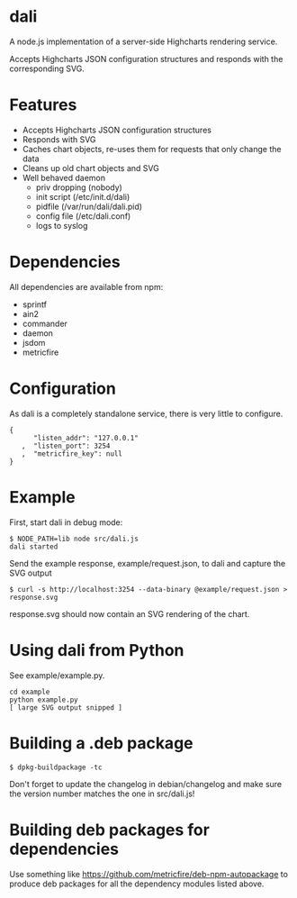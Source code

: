 # dali

A node.js implementation of a server-side Highcharts rendering service.

Accepts Highcharts JSON configuration structures and responds with the corresponding SVG.

# Features

* Accepts Highcharts JSON configuration structures
* Responds with SVG
* Caches chart objects, re-uses them for requests that only change the data
* Cleans up old chart objects and SVG
* Well behaved daemon
  * priv dropping (nobody)
  * init script (/etc/init.d/dali)
  * pidfile (/var/run/dali/dali.pid)
  * config file (/etc/dali.conf)
  * logs to syslog

# Dependencies

All dependencies are available from npm:

* sprintf
* ain2 
* commander
* daemon
* jsdom
* metricfire

# Configuration

As dali is a completely standalone service, there is very little to configure.

    {
          "listen_addr": "127.0.0.1"
       ,  "listen_port": 3254
       ,  "metricfire_key": null
    }

# Example

First, start dali in debug mode:

    $ NODE_PATH=lib node src/dali.js
    dali started

Send the example response, example/request.json, to dali and capture the SVG output

    $ curl -s http://localhost:3254 --data-binary @example/request.json > response.svg

response.svg should now contain an SVG rendering of the chart.

# Using dali from Python

See example/example.py.

    cd example
    python example.py
    [ large SVG output snipped ]

# Building a .deb package

    $ dpkg-buildpackage -tc

Don't forget to update the changelog in debian/changelog and make sure the
version number matches the one in src/dali.js!

# Building deb packages for dependencies

Use something like https://github.com/metricfire/deb-npm-autopackage to produce
deb packages for all the dependency modules listed above.

